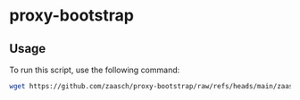 # proxy-bootstrap

## Usage

To run this script, use the following command:

```bash
wget https://github.com/zaasch/proxy-bootstrap/raw/refs/heads/main/zaas_bootstrap.py && sudo python3 zaas_bootstrap.py
```
